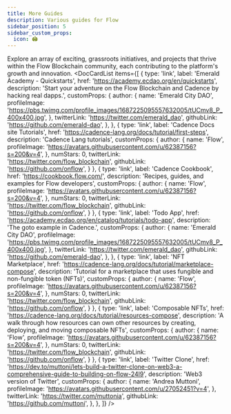 ```yaml
---
title: More Guides
description: Various guides for Flow
sidebar_position: 5
sidebar_custom_props:
  icon: 🏟️
---
```


<!-- Import: DocCardList from "@theme/DocCardList" -->

Explore an array of exciting, grassroots initiatives, and projects that thrive within the Flow Blockchain community, each contributing to the platform's growth and innovation.
<DocCardList items={[
  {
    type: 'link',
    label: 'Emerald Academy - Quickstarts',
    href: 'https://academy.ecdao.org/en/quickstarts',
    description: 'Start your adventure on the Flow Blockchain and Cadence by hacking real dapps.',
    customProps: {
      author: {
        name: 'Emerald City DAO',
        profileImage:
          'https://pbs.twimg.com/profile_images/1687225095557632005/tUCmv8_P_400x400.jpg',
      },
      twitterLink: 'https://twitter.com/emerald_dao',
      githubLink: 'https://github.com/emerald-dao',
    },
  },
  {
    type: 'link',
    label: 'Cadence Docs site Tutorials',
    href: 'https://cadence-lang.org/docs/tutorial/first-steps',
    description: 'Cadence Lang tutorials',
    customProps: {
      author: {
        name: 'Flow',
        profileImage:
          'https://avatars.githubusercontent.com/u/62387156?s=200&v=4',
      },
      numStars: 0,
      twitterLink: 'https://twitter.com/flow_blockchain',
      githubLink: 'https://github.com/onflow',
    }
  },
  {
    type: 'link',
    label: 'Cadence Cookbook',
    href: 'https://cookbook.flow.com/',
    description: 'Recipes, guides, and examples for Flow developers',
    customProps: {
      author: {
        name: 'Flow',
        profileImage:
          'https://avatars.githubusercontent.com/u/62387156?s=200&v=4',
      },
      numStars: 0,
      twitterLink: 'https://twitter.com/flow_blockchain',
      githubLink: 'https://github.com/onflow',
    }
  },
  {
    type: 'link',
    label: 'Todo App',
    href: 'https://academy.ecdao.org/en/catalog/tutorials/todo-app',
    description: 'The goto example in Cadence.',
    customProps: {
      author: {
        name: 'Emerald City DAO',
        profileImage:
          'https://pbs.twimg.com/profile_images/1687225095557632005/tUCmv8_P_400x400.jpg',
      },
      twitterLink: 'https://twitter.com/emerald_dao',
      githubLink: 'https://github.com/emerald-dao',
    },
  },
  {
    type: 'link',
    label: 'NFT Marketplace',
    href: 'https://cadence-lang.org/docs/tutorial/marketplace-compose',
    description: 'Tutorial for a marketplace that uses fungible and non-fungible token (NFTs)',
    customProps: {
      author: {
        name: 'Flow',
        profileImage:
          'https://avatars.githubusercontent.com/u/62387156?s=200&v=4',
      },
      numStars: 0,
      twitterLink: 'https://twitter.com/flow_blockchain',
      githubLink: 'https://github.com/onflow',
    }
  },
  {
    type: 'link',
    label: 'Composable NFTs',
    href: 'https://cadence-lang.org/docs/tutorial/resources-compose',
    description: 'A walk through how resources can own other resources by creating, deploying, and moving composable NFTs',
    customProps: {
      author: {
        name: 'Flow',
        profileImage:
          'https://avatars.githubusercontent.com/u/62387156?s=200&v=4',
      },
      numStars: 0,
      twitterLink: 'https://twitter.com/flow_blockchain',
      githubLink: 'https://github.com/onflow',
    }
  },
  {
    type: 'link',
    label: 'Twitter Clone',
    href: 'https://dev.to/muttoni/lets-build-a-twitter-clone-on-web3-a-comprehensive-guide-to-building-on-flow-24l9',
    description: 'Web3 version of Twitter',
    customProps: {
      author: {
        name: 'Andrea Muttoni',
        profileImage:
          'https://avatars.githubusercontent.com/u/27052451?v=4',
      },
      twitterLink: 'https://twitter.com/muttonia',
      githubLink: 'https://github.com/muttoni',
    },
  },
]} />
